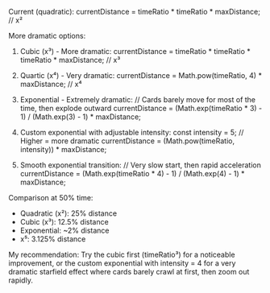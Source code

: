 Current (quadratic):
  currentDistance = timeRatio * timeRatio * maxDistance; // x²

  More dramatic options:

  1. Cubic (x³) - More dramatic:
  currentDistance = timeRatio * timeRatio * timeRatio * maxDistance; // x³

  2. Quartic (x⁴) - Very dramatic:
  currentDistance = Math.pow(timeRatio, 4) * maxDistance; // x⁴

  3. Exponential - Extremely dramatic:
  // Cards barely move for most of the time, then explode outward
  currentDistance = (Math.exp(timeRatio * 3) - 1) / (Math.exp(3) - 1) * maxDistance;

  4. Custom exponential with adjustable intensity:
  const intensity = 5; // Higher = more dramatic
  currentDistance = (Math.pow(timeRatio, intensity)) * maxDistance;

  5. Smooth exponential transition:
  // Very slow start, then rapid acceleration
  currentDistance = (Math.exp(timeRatio * 4) - 1) / (Math.exp(4) - 1) * maxDistance;

  Comparison at 50% time:
  - Quadratic (x²): 25% distance
  - Cubic (x³): 12.5% distance
  - Exponential: ~2% distance
  - x⁵: 3.125% distance

  My recommendation: Try the cubic first (timeRatio³) for a noticeable improvement, or the custom exponential with intensity = 4 for a very
  dramatic starfield effect where cards barely crawl at first, then zoom out rapidly.